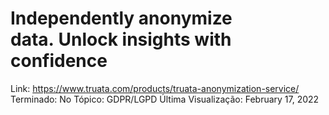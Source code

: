 # Independently anonymize data. Unlock insights with confidence

Link: https://www.truata.com/products/truata-anonymization-service/
Terminado: No
Tópico: GDPR/LGPD
Última Visualização: February 17, 2022